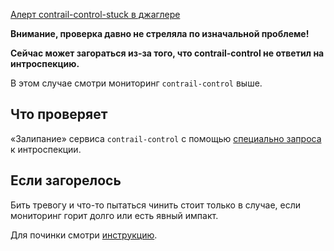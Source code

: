 [Алерт contrail-control-stuck в джаглере](https://juggler.yandex-team.ru/aggregate_checks/?query=service%3Dcontrail-control-stuck)

**Внимание, проверка давно не стреляла по изначальной проблеме!**

**Сейчас может загораться из-за того, что contrail-control не ответил на интроспекцию.**

В этом случае смотри мониторинг `contrail-control` выше.

## Что проверяет

«Залипание» сервиса `contrail-control` с помощью [специально запроса](https://bb.yandex-team.ru/projects/CLOUD/repos/salt-formula/browse/opencontrail/control/mon/bin/contrail-control-stuck#8) к интроспекции.

## Если загорелось

Бить тревогу и что-то пытаться чинить стоит только в случае, если мониторинг горит долго или есть явный импакт.

Для починки смотри [инструкцию](https://wiki.yandex-team.ru/cloud/devel/sdn/duty/contrail-control-got-stuck/).